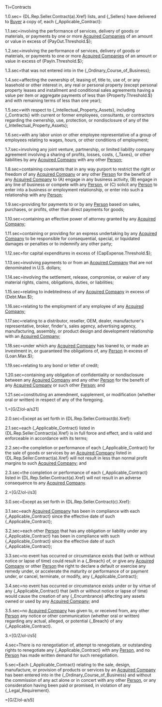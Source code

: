 Ti=Contracts

1.0.sec= {DL.Rep.Seller.Contract(a).Xref} lists, and {_Sellers} have delivered to <a href="#SPA.Def.Buyer.Def" class="definedterm">Buyer</a> a copy of, each {_Applicable_Contract}:

1.1.sec=involving the performance of services, delivery of goods or materials, or payments by one or more <a href="#SPA.Def.Acquired_Companies.Def" class="definedterm">Acquired Companies</a> of an amount or value in excess of {PayOut.Threshold.$};

1.2.sec=involving the performance of services, delivery of goods or materials, or payments to one or more <a href="#SPA.Def.Acquired_Companies.Def" class="definedterm">Acquired Companies</a> of an amount or value in excess of {PayIn.Threshold.$};

1.3.sec=that was not entered into in the {_Ordinary_Course_of_Business};

1.4.sec=affecting the ownership of, leasing of, title to, use of, or any leasehold or other interest in, any real or personal property (except personal property leases and installment and conditional sales agreements having a value per item or aggregate payments of less than {Property.Threshold.$} and with remaining terms of less than one year);

1.5.sec=with respect to {_Intellectual_Property_Assets}, including {_Contracts} with current or former employees, consultants, or contractors regarding the ownership, use, protection, or nondisclosure of any of the {_Intellectual_Property_Assets};

1.6.sec=with any labor union or other employee representative of a group of employees relating to wages, hours, or other conditions of employment;

1.7.sec=involving any joint venture, partnership, or limited liability company agreement involving a sharing of profits, losses, costs, {_Taxes}, or other liabilities by any <a href="#SPA.Def.Acquired_Companies.Def" class="definedterm">Acquired Company</a> with any other <a href="#SPA.Def.Person.Def" class="definedterm">Person</a>;

1.8.sec=containing covenants that in any way purport to restrict the right or freedom of any <a href="#SPA.Def.Acquired_Companies.Def" class="definedterm">Acquired Company</a> or any other <a href="#SPA.Def.Person.Def" class="definedterm">Person</a> for the benefit of any <a href="#SPA.Def.Acquired_Companies.Def" class="definedterm">Acquired Company</a> to (A) engage in any business activity, (B) engage in any line of business or compete with any <a href="#SPA.Def.Person.Def" class="definedterm">Person</a>, or (C) solicit any <a href="#SPA.Def.Person.Def" class="definedterm">Person</a> to enter into a business or employment relationship, or enter into such a relationship with any <a href="#SPA.Def.Person.Def" class="definedterm">Person</a>;

1.9.sec=providing for payments to or by any <a href="#SPA.Def.Person.Def" class="definedterm">Person</a> based on sales, purchases, or profits, other than direct payments for goods;

1.10.sec=containing an effective power of attorney granted by any <a href="#SPA.Def.Acquired_Companies.Def" class="definedterm">Acquired Company</a>;

1.11.sec=containing or providing for an express undertaking by any <a href="#SPA.Def.Acquired_Companies.Def" class="definedterm">Acquired Company</a> to be responsible for consequential, special, or liquidated damages or penalties or to indemnify any other party;

1.12.sec=for capital expenditures in excess of  {CapExpense.Threshold.$};

1.13.sec=involving payments to or from an <a href="#SPA.Def.Acquired_Companies.Def" class="definedterm">Acquired Company</a> that are not denominated in U.S. dollars;

1.14.sec=involving the settlement, release, compromise, or waiver of any material rights, claims, obligations, duties, or liabilities;

1.15.sec=relating to indebtedness of any <a href="#SPA.Def.Acquired_Companies.Def" class="definedterm">Acquired Company</a> in excess of {Debt.Max.$};

1.16.sec=relating to the employment of any employee of any <a href="#SPA.Def.Acquired_Companies.Def" class="definedterm">Acquired Company</a>;

1.17.sec=relating to a distributor, reseller, OEM, dealer, manufacturer's representative, broker, finder's, sales agency, advertising agency, manufacturing, assembly, or product design and development relationship with an <a href="#SPA.Def.Acquired_Companies.Def" class="definedterm">Acquired Company</a>;

1.18.sec=under which any <a href="#SPA.Def.Acquired_Companies.Def" class="definedterm">Acquired Company</a> has loaned to, or made an investment in, or guaranteed the obligations of, any <a href="#SPA.Def.Person.Def" class="definedterm">Person</a> in excess of {Loan.Max.$};

1.19.sec=relating to any bond or letter of credit;

1.20.sec=containing any obligation of confidentiality or nondisclosure between any <a href="#SPA.Def.Acquired_Companies.Def" class="definedterm">Acquired Company</a> and any other <a href="#SPA.Def.Person.Def" class="definedterm">Person</a> for the benefit of any <a href="#SPA.Def.Acquired_Companies.Def" class="definedterm">Acquired Company</a> or such other <a href="#SPA.Def.Person.Def" class="definedterm">Person</a>; and

1.21.sec=constituting an amendment, supplement, or modification (whether oral or written) in respect of any of the foregoing.

1.=[G/Z/ol-a/s21]

2.0.sec=Except as set forth in {DL.Rep.Seller.Contract(b).Xref}:

2.1.sec=each {_Applicable_Contract} listed in {DL.Rep.Seller.Contract(a).Xref} is in full force and effect, and is valid and enforceable in accordance with its terms;

2.2.sec=the completion or performance of each {_Applicable_Contract} for the sale of goods or services by an <a href="#SPA.Def.Acquired_Companies.Def" class="definedterm">Acquired Company</a> listed in {DL.Rep.Seller.Contract(a).Xref} will not result in less than normal profit margins to such <a href="#SPA.Def.Acquired_Companies.Def" class="definedterm">Acquired Company</a>; and

2.3.sec=the completion or performance of each {_Applicable_Contract} listed in {DL.Rep.Seller.Contract(a).Xref} will not result in an adverse consequence to any <a href="#SPA.Def.Acquired_Companies.Def" class="definedterm">Acquired Company</a>.

2.=[G/Z/ol-i/s3]

3.0.sec=Except as set forth in {DL.Rep.Seller.Contract(c).Xref}:

3.1.sec=each <a href="#SPA.Def.Acquired_Companies.Def" class="definedterm">Acquired Company</a> has been in compliance with each {_Applicable_Contract} since the effective date of such {_Applicable_Contract};

3.2.sec=each other <a href="#SPA.Def.Person.Def" class="definedterm">Person</a> that has any obligation or liability under any {_Applicable_Contract} has been in compliance with such {_Applicable_Contract} since the effective date of such {_Applicable_Contract};

3.3.sec=no event has occurred or circumstance exists that (with or without notice or lapse of time) could result in a {_Breach} of, or give any <a href="#SPA.Def.Acquired_Companies.Def" class="definedterm">Acquired Company</a> or other <a href="#SPA.Def.Person.Def" class="definedterm">Person</a> the right to declare a default or exercise any remedy under, or accelerate the maturity or performance of or payment under, or cancel, terminate, or modify, any {_Applicable_Contract};

3.4.sec=no event has occurred or circumstance exists under or by virtue of any {_Applicable_Contract} that (with or without notice or lapse of time) would cause the creation of any {_Encumbrance} affecting any assets owned or used by any <a href="#SPA.Def.Acquired_Companies.Def" class="definedterm">Acquired Company</a>; and

3.5.sec=no <a href="#SPA.Def.Acquired_Companies.Def" class="definedterm">Acquired Company</a> has given to, or received from, any other <a href="#SPA.Def.Person.Def" class="definedterm">Person</a> any notice or other communication (whether oral or written) regarding any actual, alleged, or potential {_Breach} of any {_Applicable_Contract}.

3.=[G/Z/ol-i/s5]

4.sec=There is no renegotiation of, attempt to renegotiate, or outstanding rights to renegotiate any {_Applicable_Contract} with any <a href="#SPA.Def.Person.Def" class="definedterm">Person</a>, and no <a href="#SPA.Def.Person.Def" class="definedterm">Person</a> has made written demand for such renegotiation.

5.sec=Each {_Applicable_Contract} relating to the sale, design, manufacture, or provision of products or services by an <a href="#SPA.Def.Acquired_Companies.Def" class="definedterm">Acquired Company</a> has been entered into in the {_Ordinary_Course_of_Business} and without the commission of any act alone or in concert with any other <a href="#SPA.Def.Person.Def" class="definedterm">Person</a>, or any consideration having been paid or promised, in violation of any {_Legal_Requirement}.

=[G/Z/ol-a/s5]
